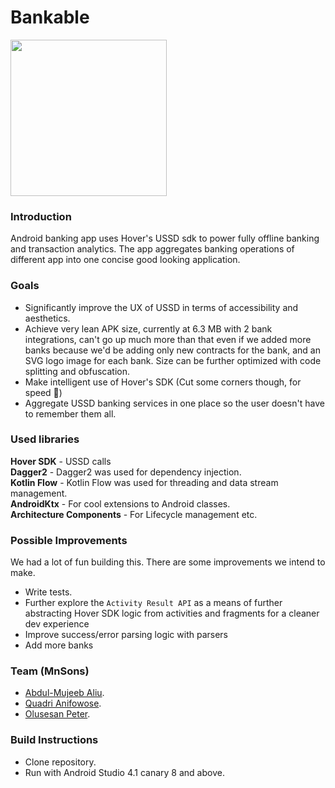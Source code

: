 # Bankable
<img src="https://raw.githubusercontent.com/aliumujib/MnSonsApp/master/app_icon.png" width="250" />

### Introduction
Android banking app uses Hover's USSD sdk to power fully offline banking and transaction analytics. The app aggregates banking operations of different app into one
concise good looking application.

### Goals
- Significantly improve the UX of USSD in terms of accessibility and aesthetics.
- Achieve very lean APK size, currently at 6.3 MB with 2 bank integrations, can't go up much more than that even if we added more banks because we'd
be adding only new contracts for the bank, and an SVG logo image for each bank. Size can be further optimized with code splitting and obfuscation.
- Make intelligent use of Hover's SDK (Cut some corners though, for speed 🤣)
- Aggregate USSD banking services in one place so the user doesn't have to remember them all.

### Used libraries
**Hover SDK** - USSD calls</br>
**Dagger2** - Dagger2 was used for dependency injection.</br>
**Kotlin Flow** - Kotlin Flow was used for threading and data stream management.</br>
**AndroidKtx** - For cool extensions to Android classes.</br>
**Architecture Components** - For Lifecycle management etc.</br>


### Possible Improvements
We had a lot of fun building this. There are some improvements we intend to make.

- Write tests. </br>
- Further explore the `Activity Result API` as a means of further abstracting Hover SDK logic from activities and fragments for a cleaner dev experience</br>
- Improve success/error parsing logic with parsers</br>
- Add more banks</br>


### Team (MnSons)
- [Abdul-Mujeeb Aliu](https://github.com/aliumujib).
- [Quadri Anifowose](https://github.com/Quadriyanney).
- [Olusesan Peter](https://sesan.design).

### Build Instructions
- Clone repository.</br>
- Run with Android Studio 4.1 canary 8 and above. </br>
